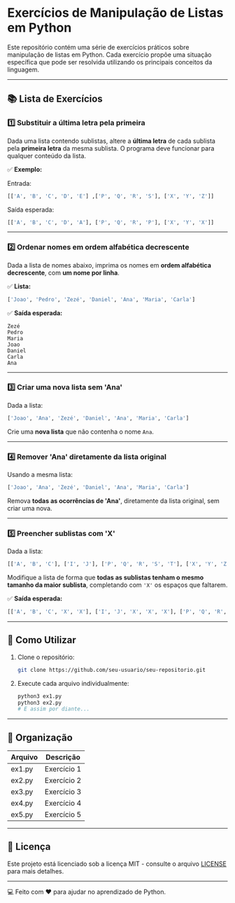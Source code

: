 
# Exercícios de Manipulação de Listas em Python

Este repositório contém uma série de exercícios práticos sobre manipulação de listas em Python. Cada exercício propõe uma situação específica que pode ser resolvida utilizando os principais conceitos da linguagem.

---

## 📚 Lista de Exercícios

### 1️⃣ Substituir a última letra pela primeira

Dada uma lista contendo sublistas, altere a **última letra** de cada sublista pela **primeira letra** da mesma sublista. O programa deve funcionar para qualquer conteúdo da lista.

✅ **Exemplo:**

Entrada:
```python
[['A', 'B', 'C', 'D', 'E'] ,['P', 'Q', 'R', 'S'], ['X', 'Y', 'Z']]
```

Saída esperada:
```python
[['A', 'B', 'C', 'D', 'A'], ['P', 'Q', 'R', 'P'], ['X', 'Y', 'X']]
```

---

### 2️⃣ Ordenar nomes em ordem alfabética decrescente

Dada a lista de nomes abaixo, imprima os nomes em **ordem alfabética decrescente**, com **um nome por linha**.

✅ **Lista:**
```python
['Joao', 'Pedro', 'Zezé', 'Daniel', 'Ana', 'Maria', 'Carla']
```

✅ **Saída esperada:**
```
Zezé
Pedro
Maria
Joao
Daniel
Carla
Ana
```

---

### 3️⃣ Criar uma nova lista sem 'Ana'

Dada a lista:
```python
['Joao', 'Ana', 'Zezé', 'Daniel', 'Ana', 'Maria', 'Carla']
```
Crie uma **nova lista** que não contenha o nome `Ana`.

---

### 4️⃣ Remover 'Ana' diretamente da lista original

Usando a mesma lista:
```python
['Joao', 'Ana', 'Zezé', 'Daniel', 'Ana', 'Maria', 'Carla']
```
Remova **todas as ocorrências de 'Ana'**, diretamente da lista original, sem criar uma nova.

---

### 5️⃣ Preencher sublistas com 'X'

Dada a lista:
```python
[['A', 'B', 'C'], ['I', 'J'], ['P', 'Q', 'R', 'S', 'T'], ['X', 'Y', 'Z']]
```

Modifique a lista de forma que **todas as sublistas tenham o mesmo tamanho da maior sublista**, completando com `'X'` os espaços que faltarem.

✅ **Saída esperada:**
```python
[['A', 'B', 'C', 'X', 'X'], ['I', 'J', 'X', 'X', 'X'], ['P', 'Q', 'R', 'S', 'T'], ['X', 'Y', 'Z', 'X', 'X']]
```

---

## 🚀 Como Utilizar

1. Clone o repositório:
    ```bash
    git clone https://github.com/seu-usuario/seu-repositorio.git
    ```
2. Execute cada arquivo individualmente:
    ```bash
    python3 ex1.py
    python3 ex2.py
    # E assim por diante...
    ```

---

## 📂 Organização

| Arquivo   | Descrição |
|-----------|------------|
| ex1.py    | Exercício 1 |
| ex2.py    | Exercício 2 |
| ex3.py    | Exercício 3 |
| ex4.py    | Exercício 4 |
| ex5.py    | Exercício 5 |

---

## 📄 Licença

Este projeto está licenciado sob a licença MIT - consulte o arquivo [LICENSE](LICENSE) para mais detalhes.

---

💻 Feito com ❤️ para ajudar no aprendizado de Python.